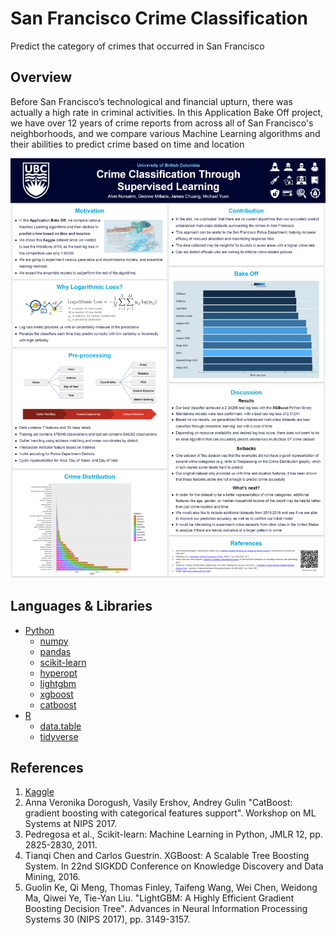 # San Francisco Crime Classification 
Predict the category of crimes that occurred in San Francisco

## Overview
Before San Francisco’s technological and financial upturn, there was actually a high rate in criminal activities. In this Application Bake Off project, we have over 12 years of crime reports from across all of San Francisco's neighborhoods, and we compare various Machine Learning algorithms and their abilities to predict crime based on time and location 

![poster](./sf-crime.png)

## Languages & Libraries
* [Python](https://www.python.org)
  * [numpy](https://numpy.org)
  * [pandas](https://pandas.pydata.org)
  * [scikit-learn](https://scikit-learn.org)
  * [hyperopt](https://github.com/hyperopt/hyperopt)
  * [lightgbm](https://lightgbm.readthedocs.io/en/latest/Python-Intro.html)
  * [xgboost](https://xgboost.readthedocs.io/en/latest/python/index.html)
  * [catboost](https://catboost.ai/docs/concepts/python-installation.html)
* [R](https://www.r-project.org/)
  * [data.table](https://github.com/Rdatatable/data.table)
  * [tidyverse](https://www.tidyverse.org/)

## References
1. [Kaggle](https://www.kaggle.com/c/sf-crime/overview)
2. Anna Veronika Dorogush, Vasily Ershov, Andrey Gulin "CatBoost: gradient boosting with categorical features support". Workshop on ML Systems at NIPS 2017. 
3. Pedregosa et al., Scikit-learn: Machine Learning in Python, JMLR 12, pp. 2825-2830, 2011.
4. Tianqi Chen and Carlos Guestrin. XGBoost: A Scalable Tree Boosting System. In 22nd SIGKDD Conference on Knowledge Discovery and Data Mining, 2016.
5. Guolin Ke, Qi Meng, Thomas Finley, Taifeng Wang, Wei Chen, Weidong Ma, Qiwei Ye, Tie-Yan Liu. "LightGBM: A Highly Efficient Gradient Boosting Decision Tree". Advances in Neural Information Processing Systems 30 (NIPS 2017), pp. 3149-3157. 
